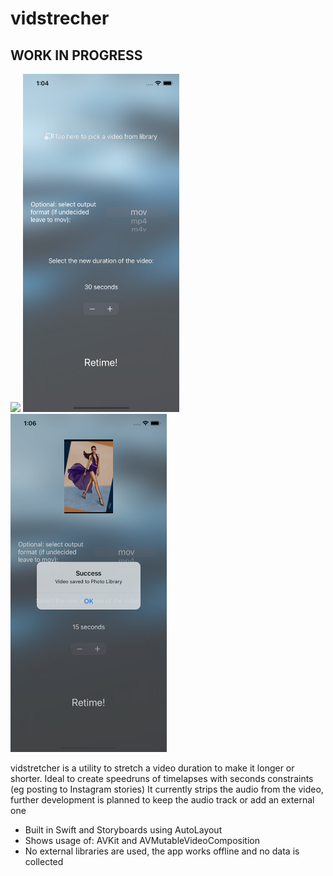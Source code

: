 #  vidstrecher

## WORK IN PROGRESS

<img src="Screenshots/vid1.gif" width="250">&nbsp;<img src="Screenshots/screen1.png" width="250">&nbsp;<img src="Screenshots/screen2.png" width="250">&nbsp;

vidstretcher is a utility to stretch a video duration to make it longer or shorter.
Ideal to create speedruns of timelapses with seconds constraints (eg posting to Instagram stories)
It currently strips the audio from the video, further development is planned to keep the audio track or add an external one

* Built in Swift and Storyboards using AutoLayout
* Shows usage of: AVKit and AVMutableVideoComposition
* No external libraries are used, the app works offline and no data is collected

